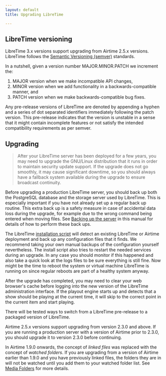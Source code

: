 ```yaml
---
layout: default
title: Upgrading LibreTime

---
```


## LibreTime versioning

LibreTime 3.x versions support upgrading from Airtime 2.5.x versions. LibreTime follows the [Semantic Versioning (semver)](http://semver.org/spec/v2.0.0.html) standards.

In a nutshell, given a version number MAJOR.MINOR.PATCH we increment the:

1. MAJOR version when we make incompatible API changes,
2. MINOR version when we add functionality in a backwards-compatible manner, and
3. PATCH version when we make backwards-compatible bug fixes.

Any pre-release versions of LibreTime are denoted by appending a hyphen and a series
of dot separated identifiers immediately following the patch version. This pre-release indicates
that the version is unstable in a sense that it might contain incomplete features or not satisfy the
intended compatibility requirements as per semver.

## Upgrading 

> After your LibreTime server has been deployed for a few years, you may need to
upgrade the GNU/Linux distribution that it runs in order to maintain security
update support. If the upgrade does not go smoothly, it may cause significant
downtime, so you should always have a fallback system available during the 
upgrade to ensure broadcast continuity.


Before upgrading a production LibreTime server, you should back up both the PostgreSQL
database and the storage server used by LibreTime. This is especially important if you have not already
set up a regular back up routine. This extra back up is a safety measure in case of accidental data loss
during the upgrade, for example due to the wrong command being entered when moving files. See
[Backing up the server](backing-up-the-server) in this manual for details of how to perform these back ups.

The LibreTime [installation script](install) will detect an existing LibreTime or Airtime deployment and back up any configuration files that it finds. We recommend taking your own manual backups of the configuration yourself nevertheless.  The install script also tries to restart the needed services during an upgrade. In any case you should monitor if this happened and also take a quick look at the logs files to be sure everything is still fine. Now might be the time to reboot the system or virtual machine LibreTime is running on since regular reboots are part of a healthy system anyway.

After the upgrade has completed, you may need to clear your web browser's cache  before logging into the new version of the LibreTime administration interface. If the playout engine starts up and detects that a show should be playing at the  current time, it will skip to the correct point in the current item and start playing. 

There will be tested ways to switch from a LibreTime pre-release to a packaged version of LibreTime.

Airtime 2.5.x versions support upgrading from version 2.3.0 and above. If you are
running a production server with a version of Airtime prior to 2.3.0, you should
upgrade it to version 2.3.0 before continuing. 

In Airtime 1.9.0 onwards, the concept of *linked files* was replaced with the
concept of *watched folders*. If you are upgrading from a version of Airtime 
earlier than 1.9.0 and you have previously linked files, the folders they are
in will not be watched until you add them to your watched folder list. See
[Media Folders](folders) for more details.